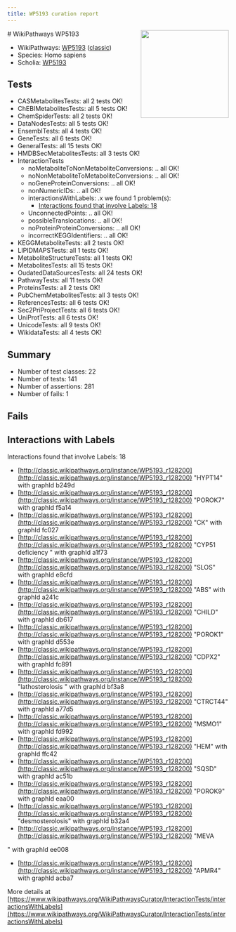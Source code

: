 ```yaml
---
title: WP5193 curation report
---
```


<img style="float: right; width: 200px" src="https://upload.wikimedia.org/wikipedia/commons/thumb/8/83/Wplogo_with_text_500.png/640px-Wplogo_with_text_500.png" />
# WikiPathways WP5193

* WikiPathways: [WP5193](https://wikipathways.org/pathways/WP5193) ([classic](https://classic.wikipathways.org/instance/WP5193))
* Species: Homo sapiens
* Scholia: [WP5193](https://scholia.toolforge.org/wikipathways/WP5193)
## Tests
* CASMetabolitesTests: all 2 tests OK!
* ChEBIMetabolitesTests: all 5 tests OK!
* ChemSpiderTests: all 2 tests OK!
* DataNodesTests: all 5 tests OK!
* EnsemblTests: all 4 tests OK!
* GeneTests: all 6 tests OK!
* GeneralTests: all 15 tests OK!
* HMDBSecMetabolitesTests: all 3 tests OK!
* InteractionTests
    * noMetaboliteToNonMetaboliteConversions: .. all OK!
    * noNonMetaboliteToMetaboliteConversions: .. all OK!
    * noGeneProteinConversions: .. all OK!
    * nonNumericIDs: .. all OK!
    * interactionsWithLabels: .x we found 1 problem(s):
        * [Interactions found that involve Labels: 18](#fe97a8c0)
    * UnconnectedPoints: .. all OK!
    * possibleTranslocations: .. all OK!
    * noProteinProteinConversions: .. all OK!
    * incorrectKEGGIdentifiers: .. all OK!
* KEGGMetaboliteTests: all 2 tests OK!
* LIPIDMAPSTests: all 1 tests OK!
* MetaboliteStructureTests: all 1 tests OK!
* MetabolitesTests: all 15 tests OK!
* OudatedDataSourcesTests: all 24 tests OK!
* PathwayTests: all 11 tests OK!
* ProteinsTests: all 2 tests OK!
* PubChemMetabolitesTests: all 3 tests OK!
* ReferencesTests: all 6 tests OK!
* Sec2PriProjectTests: all 6 tests OK!
* UniProtTests: all 6 tests OK!
* UnicodeTests: all 9 tests OK!
* WikidataTests: all 4 tests OK!


## Summary

* Number of test classes: 22
* Number of tests: 141
* Number of assertions: 281
* Number of fails: 1

## Fails

<a name="fe97a8c0" />

## Interactions with Labels

Interactions found that involve Labels: 18

* [http://classic.wikipathways.org/instance/WP5193_r128200](http://classic.wikipathways.org/instance/WP5193_r128200) "HYPT14" with graphId b249d
* [http://classic.wikipathways.org/instance/WP5193_r128200](http://classic.wikipathways.org/instance/WP5193_r128200) "POROK7" with graphId f5a14
* [http://classic.wikipathways.org/instance/WP5193_r128200](http://classic.wikipathways.org/instance/WP5193_r128200) "CK" with graphId fc027
* [http://classic.wikipathways.org/instance/WP5193_r128200](http://classic.wikipathways.org/instance/WP5193_r128200) "CYP51 deficiency
" with graphId a1f73
* [http://classic.wikipathways.org/instance/WP5193_r128200](http://classic.wikipathways.org/instance/WP5193_r128200) "SLOS" with graphId e8cfd
* [http://classic.wikipathways.org/instance/WP5193_r128200](http://classic.wikipathways.org/instance/WP5193_r128200) "ABS" with graphId a241c
* [http://classic.wikipathways.org/instance/WP5193_r128200](http://classic.wikipathways.org/instance/WP5193_r128200) "CHILD" with graphId db617
* [http://classic.wikipathways.org/instance/WP5193_r128200](http://classic.wikipathways.org/instance/WP5193_r128200) "POROK1" with graphId d553e
* [http://classic.wikipathways.org/instance/WP5193_r128200](http://classic.wikipathways.org/instance/WP5193_r128200) "CDPX2" with graphId fc891
* [http://classic.wikipathways.org/instance/WP5193_r128200](http://classic.wikipathways.org/instance/WP5193_r128200) "lathosterolosis
" with graphId bf3a8
* [http://classic.wikipathways.org/instance/WP5193_r128200](http://classic.wikipathways.org/instance/WP5193_r128200) "CTRCT44" with graphId a77d5
* [http://classic.wikipathways.org/instance/WP5193_r128200](http://classic.wikipathways.org/instance/WP5193_r128200) "MSMO1" with graphId fd992
* [http://classic.wikipathways.org/instance/WP5193_r128200](http://classic.wikipathways.org/instance/WP5193_r128200) "HEM" with graphId ffc42
* [http://classic.wikipathways.org/instance/WP5193_r128200](http://classic.wikipathways.org/instance/WP5193_r128200) "SQSD" with graphId ac51b
* [http://classic.wikipathways.org/instance/WP5193_r128200](http://classic.wikipathways.org/instance/WP5193_r128200) "POROK9" with graphId eaa00
* [http://classic.wikipathways.org/instance/WP5193_r128200](http://classic.wikipathways.org/instance/WP5193_r128200) "desmosterolosis" with graphId b32a4
* [http://classic.wikipathways.org/instance/WP5193_r128200](http://classic.wikipathways.org/instance/WP5193_r128200) "MEVA

" with graphId ee008
* [http://classic.wikipathways.org/instance/WP5193_r128200](http://classic.wikipathways.org/instance/WP5193_r128200) "APMR4" with graphId acba7


More details at [https://www.wikipathways.org/WikiPathwaysCurator/InteractionTests/interactionsWithLabels](https://www.wikipathways.org/WikiPathwaysCurator/InteractionTests/interactionsWithLabels)

